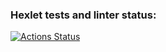 ### Hexlet tests and linter status:
[![Actions Status](https://github.com/UotanKlein/fullstack-javascript-project-46/actions/workflows/hexlet-check.yml/badge.svg)](https://github.com/UotanKlein/fullstack-javascript-project-46/actions)